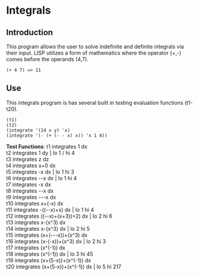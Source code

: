 # Integrals

## Introduction
This program allows the user to solve indefinite and definite integrals via their input.
LISP utilizes a form of mathematics where the operator (+,-) comes before the operands (4,7).

```
(+ 4 7) => 11
```
	
## Use
This integrals program is has several built in testing evaluation functions (t1-t20).

```
(t1)
(t2)
(integrate '(14 x y) 'x)
(integrate '(- (+ (- - x) x)) 'x 1 4))
```
<b>Test Functions</b>:
t1 integrates 1 dx \
t2 integrates 1 dy | lo 1 / hi 4 \
t3 integrates z dz \
t4 integrates x+0 dx \
t5 integrates -x dx | lo 1 hi 3 \
t6 integrates --x dx | lo 1 hi 4 \
t7 integrates -x dx \
t8 integrates --x dx \
t9 integrates ---x dx \
t10 integrates x+(-x) dx \
t11 integrates -((--x)+x) dx | lo 1 hi 4 \
t12 integrates ((--x)+(x+3))+2) dx | lo 2 hi 6 \
t13 integrates x-(x^3) dx \
t14 integrates x-(x^3) dx | lo 2 hi 5 \
t15 integrates (x+(---x))+(x^3) dx \
t16 integrates (x-(-x))+(x^3) dx | lo 2 hi 3 \
t17 integrates (x^(-1)) dx \
t18 integrates (x^(-1)) dx | lo 3 hi 45 \
t19 integrates (x+(5-x))+(x^(-1)) dx \
t20 integrates (x+(5-x))+(x^(-1)) dx | lo 5 hi 217
